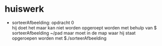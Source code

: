 # huiswerk

* sorteerAfbeelding: opdracht 0 <br>
hij doet het maar kan niet worden opgeroept worden met behulp van $ sorteerAfbeelding ~/pad maar moet in de map waar hij staat opgeroepen worden met $./sorteerAfbeelding
